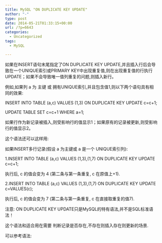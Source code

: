 ```yaml
---
title: MySQL "ON DUPLICATE KEY UPDATE"
author: "-"
type: post
date: 2014-05-21T01:33:15+00:00
url: /?p=6643
categories:
  - Uncategorized
tags:
  - MySQL

---
```

如果在INSERT语句末尾指定了ON DUPLICATE KEY UPDATE,并且插入行后会导致在一个UNIQUE索引或PRIMARY KEY中出现重复值,则在出现重复值的行执行UPDATE；如果不会导致唯一值列重复的问题,则插入新行。
  
例如,如果列 a 为 主键 或 拥有UNIQUE索引,并且包含值1,则以下两个语句具有相同的效果: 
  
INSERT INTO TABLE (a,c) VALUES (1,3) ON DUPLICATE KEY UPDATE c=c+1;
  
UPDATE TABLE SET c=c+1 WHERE a=1;
  
如果行作为新记录被插入,则受影响行的值显示1；如果原有的记录被更新,则受影响行的值显示2。
  
这个语法还可以这样用:
  
如果INSERT多行记录(假设 a 为主键或 a 是一个 UNIQUE索引列):
  
1.INSERT INTO TABLE (a,c) VALUES (1,3),(1,7) ON DUPLICATE KEY UPDATE c=c+1;
  
执行后, c 的值会变为 4 (第二条与第一条重复, c 在原值上+1).
  
2.INSERT INTO TABLE (a,c) VALUES (1,3),(1,7) ON DUPLICATE KEY UPDATE c=VALUES(c);
  
执行后, c 的值会变为 7 (第二条与第一条重复, c 在直接取重复的值7).
  
注意: ON DUPLICATE KEY UPDATE只是MySQL的特有语法,并不是SQL标准语法！
  
这个语法和适合用在需要 判断记录是否存在,不存在则插入存在则更新的场景.
  
可以参考语法:
